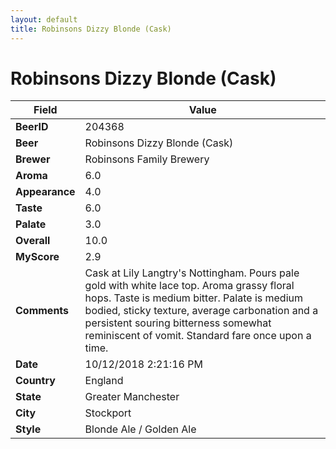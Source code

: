 ```yaml
---
layout: default
title: Robinsons Dizzy Blonde (Cask)
---
```


# Robinsons Dizzy Blonde (Cask)

| Field         | Value     |
|---------------|-----------|
| **BeerID** | 204368 |
| **Beer** | Robinsons Dizzy Blonde (Cask) |
| **Brewer** | Robinsons Family Brewery |
| **Aroma** | 6.0 |
| **Appearance** | 4.0 |
| **Taste** | 6.0 |
| **Palate** | 3.0 |
| **Overall** | 10.0 |
| **MyScore** | 2.9 |
| **Comments** | Cask at Lily Langtry&#39;s Nottingham. Pours pale gold with white lace top. Aroma grassy floral hops. Taste is medium bitter. Palate is medium bodied, sticky texture, average carbonation and a persistent souring bitterness somewhat reminiscent of vomit. Standard fare once upon a time. |
| **Date** | 10/12/2018 2:21:16 PM |
| **Country** | England |
| **State** | Greater Manchester |
| **City** | Stockport |
| **Style** | Blonde Ale / Golden Ale |
